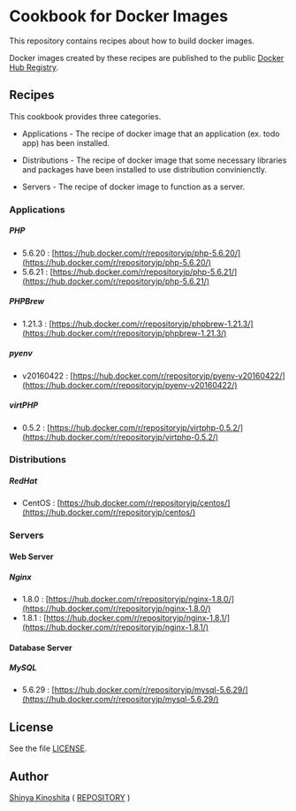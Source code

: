 # Cookbook for Docker Images

This repository contains recipes about how to build docker images.

Docker images created by these recipes are published to the public [Docker Hub Registry](https://hub.docker.com/).

## Recipes

This cookbook provides three categories.

* Applications - The recipe of docker image that an application (ex. todo app) has been installed.

* Distributions - The recipe of docker image that some necessary libraries and packages have been installed to use distribution convinienctly.

* Servers - The recipe of docker image to function as a server.

### Applications

##### PHP

* 5.6.20 : [https://hub.docker.com/r/repositoryjp/php-5.6.20/](https://hub.docker.com/r/repositoryjp/php-5.6.20/)
* 5.6.21 : [https://hub.docker.com/r/repositoryjp/php-5.6.21/](https://hub.docker.com/r/repositoryjp/php-5.6.21/)

##### PHPBrew

* 1.21.3 : [https://hub.docker.com/r/repositoryjp/phpbrew-1.21.3/](https://hub.docker.com/r/repositoryjp/phpbrew-1.21.3/)

##### pyenv

* v20160422 : [https://hub.docker.com/r/repositoryjp/pyenv-v20160422/](https://hub.docker.com/r/repositoryjp/pyenv-v20160422/)

##### virtPHP

* 0.5.2 : [https://hub.docker.com/r/repositoryjp/virtphp-0.5.2/](https://hub.docker.com/r/repositoryjp/virtphp-0.5.2/)

### Distributions

##### RedHat

* CentOS : [https://hub.docker.com/r/repositoryjp/centos/](https://hub.docker.com/r/repositoryjp/centos/)

### Servers

#### Web Server

##### Nginx

* 1.8.0 : [https://hub.docker.com/r/repositoryjp/nginx-1.8.0/](https://hub.docker.com/r/repositoryjp/nginx-1.8.0/)
* 1.8.1 : [https://hub.docker.com/r/repositoryjp/nginx-1.8.1/](https://hub.docker.com/r/repositoryjp/nginx-1.8.1/)

#### Database Server

##### MySQL

* 5.6.29 : [https://hub.docker.com/r/repositoryjp/mysql-5.6.29/](https://hub.docker.com/r/repositoryjp/mysql-5.6.29/)

## License

See the file [LICENSE](LICENSE).

## Author

[Shinya Kinoshita](http://www.shinyakinoshita.com) ( [REPOSITORY](http://www.repositories.jp) )
